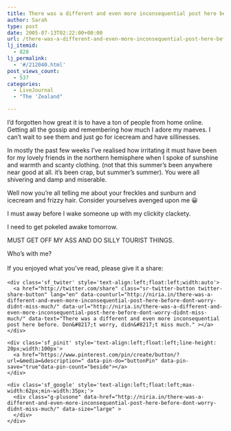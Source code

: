 ```yaml
---
title: There was a different and even more inconsequential post here before. Don’t worry, didn’t miss much.
author: Sarah
type: post
date: 2005-07-13T02:22:00+00:00
url: /there-was-a-different-and-even-more-inconsequential-post-here-before-dont-worry-didnt-miss-much/
lj_itemid:
  - 828
lj_permalink:
  - '#/212040.html'
post_views_count:
  - 537
categories:
  - LiveJournal
  - "The 'Zealand"

---
```

<div id="fb-root">
</div>

I&#8217;d forgotten how great it is to have a ton of people from home online. Getting all the gossip and remembering how much I adore my maeves. I can&#8217;t wait to see them and just go for icecream and have sillinesses.

In mostly the past few weeks I&#8217;ve realised how irritating it must have been for my lovely friends in the northern hemisphere when I spoke of sunshine and warmth and scanty clothing. (not that this summer&#8217;s been anywhere near good at all. it&#8217;s been crap, but summer&#8217;s summer). You were all shivering and damp and miserable.

Well now you&#8217;re all telling me about your freckles and sunburn and icecream and frizzy hair. Consider yourselves avenged upon me 😀

I must away before I wake someone up with my clickity clackety.

I need to get pokeled awake tomorrow.
  
MUST GET OFF MY ASS AND DO SILLY TOURIST THINGS.
  
Who&#8217;s with me?

<div class='sfsi_Sicons' style='width: 100%; display: inline-block; vertical-align: middle; text-align:left'>
  <div style='margin:0px 8px 0px 0px; line-height: 24px'>
    <span>If you enjoyed what you've read, please give it a share:</span>
  </div>
  
  <div class='sfsi_socialwpr'>
    <div class='sf_fb' style='text-align:left;width:125px'>
      <div class="fb-like" href="http://niria.in/there-was-a-different-and-even-more-inconsequential-post-here-before-dont-worry-didnt-miss-much/" width="180" send="false" showfaces="false"  action="like" data-share="true"data-layout="button_count" >
      </div>
    </div>
    
    <div class='sf_twiter' style='text-align:left;float:left;width:auto'>
      <a href="http://twitter.com/share" class="sr-twitter-button twitter-share-button" lang="en" data-counturl="http://niria.in/there-was-a-different-and-even-more-inconsequential-post-here-before-dont-worry-didnt-miss-much/" data-url="http://niria.in/there-was-a-different-and-even-more-inconsequential-post-here-before-dont-worry-didnt-miss-much/" data-text="There was a different and even more inconsequential post here before. Don&#8217;t worry, didn&#8217;t miss much." ></a>
    </div>
    
    <div class='sf_pinit' style='text-align:left;float:left;line-height: 20px;width:100px'>
      <a href="https://www.pinterest.com/pin/create/button/?url=&media=&description=" data-pin-do="buttonPin" data-pin-save="true"data-pin-count="beside"></a>
    </div>
    
    <div class='sf_google' style='text-align:left;float:left;max-width:62px;min-width:35px;'>
      <div class="g-plusone" data-href="http://niria.in/there-was-a-different-and-even-more-inconsequential-post-here-before-dont-worry-didnt-miss-much/" data-size="large" >
      </div>
    </div>
  </div>
</div>